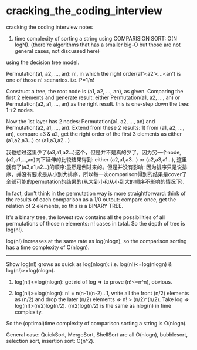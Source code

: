# cracking_the_coding_interview
cracking the coding interview notes

1. time complexity of sorting a string using COMPARISION SORT: O(N logN). (there're algorithms that has a smaller big-O but those are not general cases, not discussed here)

using the decision tree model.

Permutation(a1, a2, ..., an): n!, in which the right order(a1'<a2'<...<an') is one of those n! scenarios. i.e. P=1/n!

Construct a tree, the root node is (a1, a2, ..., an), as given. Comparing the first 2 elements and generate result: either Permutation(a1, a2, ..., an) or Permutation(a2, a1, ..., an) as the right result. this is one-step down the tree: 1->2 nodes.

Now the 1st layer has 2 nodes: Permutation(a1, a2, ..., an) and Permutation(a2, a1, ..., an). Extend from these 2 results: 1) from (a1, a2, ..., an), compare a3 & a2, get the right order of the first 3 elements as either (a1,a2,a3...) or (a1,a3,a2...)

我也想过这里少了(a3,a1,a2...)这个，但是并不是真的少了，因为另一个node,(a2,a1,...,an)向下延伸的比较结果得到: either (a2,a1,a3...) or (a2,a3,a1...), 这里就有了(a3,a1,a2...)的顺序:虽然是倒过来的。但是并没有影响: 因为排序只是说排序，并没有要求是从小到大排序，所以每一次comparison得到的结果是cover了全部可能的permutation的结果的(从大到小和从小到大的顺序不影响的情况下).

In fact, don't think in the permutation way is more straightforward: think of the results of each comparison as a 1/0 outout: compare once, get the relation of 2 elements, so this is a BINARY TREE. 

It's a binary tree, the lowest row contains all the possibilities of all permutations of those n elements: n! cases in total. So the depth of tree is log(n!).  

log(n!) increases at the same rate as log(nlogn), so the comparison sorting has a time complexity of O(nlogn).

---------
Show log(n!) grows as quick as log(nlogn): i.e. log(n!)<=log(nlogn) & log(n!)>=log(nlogn).

1. log(n!)<=log(nlogn): get rid of log => to prove (n!<=n^n), obvious.

2. log(n!)>=log(nlogn): n! = n(n-1)(n-2)...1, write all the front (n/2) elements as (n/2) and drop the later (n/2) elements => n! > (n/2)^(n/2). Take log => log(n!)>(n/2)log(n/2).  (n/2)log(n/2) is the same as nlog(n) in time complexity.

So the (optimal)time complexity of comparison sorting a string is O(nlogn). 

General case: QuickSort, MergeSort, ShellSort are all O(nlogn), bubblesort, selection sort, insertion sort: O(n^2).

